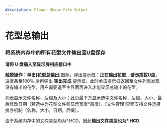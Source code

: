 ```yaml
---
description: Flower Shape File Output
---
```


# 花型总输出

### **将系统内存中的所有花型文件输出至U盘保存**

**请将 U 盘插入至显示屏相应接口中** 

**触摸操作：**单击**\[花型总输出**\]图标，弹出提示框：**正在输出花型...请勿插拔U盘**，进度条至100% 后再弹出 **输出完成** 提示框，此时单击提示框返回至文件列表发现没有输出的花型，用户需要退至主界面再进入才能显示总输出的花型。

列表显示文件名称、后缀及大小；此页最下方显示选中文件名称，后缀，大小，最后修改日期（若选中为花型文件则显示宽度\*高度）。\[文件管理\]界面支持文件选择排序机制（名称，大小，日期，后缀）。

由于系统内存中的文件类型均为\*.HCD，因此**输出文件类型也为\*.HCD**



